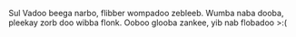 Sul Vadoo beega narbo, flibber wompadoo zebleeb. Wumba naba dooba, pleekay zorb doo wibba flonk. Ooboo glooba zankee, yib nab flobadoo >:(
